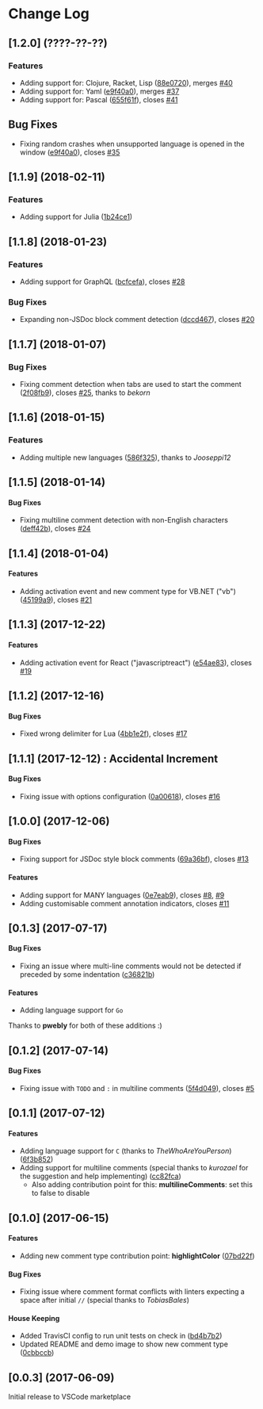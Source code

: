 # Change Log

## [1.2.0] (????-??-??)
### Features
* Adding support for: Clojure, Racket, Lisp ([88e0720](https://github.com/aaron-bond/better-comments/commit/88e0720)), merges [#40](https://github.com/aaron-bond/better-comments/pull/40)
* Adding support for: Yaml ([e9f40a0](https://github.com/aaron-bond/better-comments/commit/e9f40a0)), merges [#37](https://github.com/aaron-bond/better-comments/pull/37)
* Adding support for: Pascal ([655f61f](https://github.com/aaron-bond/better-comments/commit/655f61f)), closes [#41](https://github.com/aaron-bond/better-comments/pull/37)

## Bug Fixes
* Fixing random crashes when unsupported language is opened in the window ([e9f40a0](https://github.com/aaron-bond/better-comments/commit/e9f40a0)), closes [#35](https://github.com/aaron-bond/better-comments/issues/35)

## [1.1.9] (2018-02-11)
### Features
* Adding support for Julia ([1b24ce1](https://github.com/aaron-bond/better-comments/commit/1b24ce1))

## [1.1.8] (2018-01-23)
### Features
* Adding support for GraphQL ([bcfcefa](https://github.com/aaron-bond/better-comments/commit/bcfcefa)), closes [#28](https://github.com/aaron-bond/better-comments/issues/28)

### Bug Fixes
* Expanding non-JSDoc block comment detection ([dccd467](https://github.com/aaron-bond/better-comments/commit/dccd467)), closes [#20](https://github.com/aaron-bond/better-comments/issues/20)

## [1.1.7] (2018-01-07)
### Bug Fixes
* Fixing comment detection when tabs are used to start the comment ([2f08fb9](https://github.com/aaron-bond/better-comments/commit/2f08fb9)), closes [#25](https://github.com/aaron-bond/better-comments/issues/25), thanks to _bekorn_

## [1.1.6] (2018-01-15)
### Features
* Adding multiple new languages ([586f325](https://github.com/aaron-bond/better-comments/commit/586f325)), thanks to _Jooseppi12_

## [1.1.5] (2018-01-14)
#### Bug Fixes
* Fixing multiline comment detection with non-English characters ([deff42b](https://github.com/aaron-bond/better-comments/commit/deff42b)), closes [#24](https://github.com/aaron-bond/better-comments/issues/24)

## [1.1.4] (2018-01-04)
#### Features
* Adding activation event and new comment type for VB.NET ("vb") ([45199a9](https://github.com/aaron-bond/better-comments/commit/45199a9)), closes [#21](https://github.com/aaron-bond/better-comments/issues/21)

## [1.1.3] (2017-12-22)
#### Features
* Adding activation event for React ("javascriptreact") ([e54ae83](https://github.com/aaron-bond/better-comments/commit/e54ae83)), closes [#19](https://github.com/aaron-bond/better-comments/issues/19)

## [1.1.2] (2017-12-16)
#### Bug Fixes
* Fixed wrong delimiter for Lua ([4bb1e2f](https://github.com/aaron-bond/better-comments/commit/4bb1e2f)), closes [#17](https://github.com/aaron-bond/better-comments/issues/17)

## [1.1.1] (2017-12-12) : Accidental Increment
#### Bug Fixes
* Fixing issue with options configuration ([0a00618](https://github.com/aaron-bond/better-comments/commit/0a00618)), closes [#16](https://github.com/aaron-bond/better-comments/issues/16)

## [1.0.0] (2017-12-06)
#### Bug Fixes
* Fixing support for JSDoc style block comments ([69a36bf](https://github.com/aaron-bond/better-comments/commit/69a36bf)), closes [#13](https://github.com/aaron-bond/better-comments/issues/13)

#### Features
* Adding support for MANY languages ([0e7eab9](https://github.com/aaron-bond/better-comments/commit/0e7eab9d352780bfb303caf090e186c15bdcc77b)), closes [#8](https://github.com/aaron-bond/better-comments/issues/8), [#9](https://github.com/aaron-bond/better-comments/issues/9)
* Adding customisable comment annotation indicators, closes [#11](https://github.com/aaron-bond/better-comments/issues/11)

## [0.1.3] (2017-07-17)
#### Bug Fixes
* Fixing an issue where multi-line comments would not be detected if preceded by some indentation ([c36821b](https://github.com/aaron-bond/better-comments/commit/c36821b))

#### Features
* Adding language support for `Go`

Thanks to **pwebly** for both of these additions :)

## [0.1.2] (2017-07-14)
#### Bug Fixes
* Fixing issue with `TODO` and `:` in multiline comments ([5f4d049](https://github.com/aaron-bond/better-comments/commit/5f4d049)), closes [#5](https://github.com/aaron-bond/better-comments/issues/5)

## [0.1.1] (2017-07-12)
#### Features
* Adding language support for `C` (thanks to _TheWhoAreYouPerson_) ([6f3b852](https://github.com/aaron-bond/better-comments/commit/6f3b852))
* Adding support for multiline comments (special thanks to _kurozael_ for the suggestion and help implementing) ([cc82fca](https://github.com/aaron-bond/better-comments/commit/cc82fca))
	 - Also adding contribution point for this: **multilineComments**: set this to false to disable

## [0.1.0] (2017-06-15)
#### Features
* Adding new comment type contribution point: **highlightColor** ([07bd22f](https://github.com/aaron-bond/better-comments/commit/07bd22f))

#### Bug Fixes
* Fixing issue where comment format conflicts with linters expecting a space after initial `//` (special thanks to _TobiasBales_)

#### House Keeping
* Added TravisCI config to run unit tests on check in ([bd4b7b2](https://github.com/aaron-bond/better-comments/commit/bd4b7b2))
* Updated README and demo image to show new comment type ([0cbbccb](https://github.com/aaron-bond/better-comments/commit/0cbbccb))

## [0.0.3] (2017-06-09)
Initial release to VSCode marketplace
